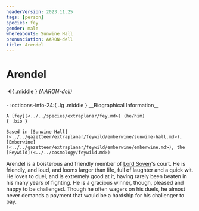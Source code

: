```yaml
---
headerVersion: 2023.11.25
tags: [person]
species: fey
gender: male
whereabouts: Sunwine Hall
pronunciation: AARON-dell
title: Arendel
---
```

# Arendel
:speaker:{ .middle } *(AARON-dell)*  
<div class="grid cards ext-narrow-margin ext-one-column" markdown>
- :octicons-info-24:{ .lg .middle } __Biographical Information__

    A [fey](<../../species/extraplanar/fey.md>) (he/him)  
    { .bio }

    Based in [Sunwine Hall](<../../gazetteer/extraplanar/feywild/emberwine/sunwine-hall.md>), [Emberwine](<../../gazetteer/extraplanar/feywild/emberwine/emberwine.md>), the [Feywild](<../../cosmology/feywild.md>)
</div>


Arendel is a boisterous and friendly member of [Lord Soven](<../extraplanar-powers/archfey/lord-soven.md>)'s court. He is friendly, and loud, and looms larger than life, full of laughter and a quick wit. He loves to duel, and is extremely good at it, having rarely been beaten in his many years of fighting. He is a gracious winner, though, pleased and happy to be challenged. Though he often wagers on his duels, he almost never demands a payment that would be a hardship for his challenger to pay.

